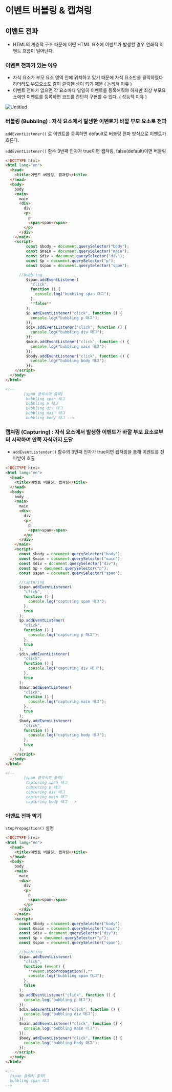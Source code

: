 # 이벤트 버블링 & 캡쳐링

## 이벤트 전파

- HTML의 계층적 구조 때문에 어떤 HTML 요소에 이벤트가 발생할 경우 연쇄적 이벤트 흐름이 일어난다.

### 이벤트 전파가 있는 이유

- 자식 요소가 부모 요소 영역 안에 위치하고 있기 때문에 자식 요소만을 클릭하였다 하더라도 부모요소도 같이 클릭한 셈이 되기 때문 ( 논리적 이유 )
- 이벤트 전파가 없으면 각 요소마다 일일히 이벤트를 등록해줘야 하지만 최상 부모요소에만 이벤트를 등록하면 코드를 간단히 구현할 수 있다. ( 성능적 이유 )

![Untitled](https://user-images.githubusercontent.com/91203029/220017523-c87e0802-f6fd-4a58-89dc-74bdb49ed88e.png)

### 버블링 (Bubbling) : 자식 요소에서 발생한 이벤트가 바깥 부모 요소로 전파

`addEventListener()` 로 이벤트를 등록하면 default로 버블링 전파 방식으로 이벤트가 흐른다.

`addEventListener()` 함수 3번째 인자가 true이면 캡쳐링, false(default)이면 버블링

```html
<!DOCTYPE html>
<html lang="en">
  <head>
    <title>이벤트 버블링, 캡쳐링</title>
  </head>
  <body>
    body
    <main>
      main
      <div>
        div
        <p>
          p
          <span>span</span>
        </p>
      </div>
    </main>
    <script>
         const $body = document.querySelector("body");
         const $main = document.querySelector("main");
         const $div = document.querySelector("div");
         const $p = document.querySelector("p");
         const $span = document.querySelector("span");

      //bubbling
         $span.addEventListener(
           "click",
           function () {
             console.log("bubbling span 태그");
           },
           **false**
         );
         $p.addEventListener("click", function () {
           console.log("bubbling p 태그");
         });
         $div.addEventListener("click", function () {
           console.log("bubbling div 태그");
         });
         $main.addEventListener("click", function () {
           console.log("bubbling main 태그");
         });
         $body.addEventListener("click", function () {
           console.log("bubbling body 태그");
         });
    </script>
  </body>
</html>

<!-- 
		[span 클릭시의 출력]
		 bubbling span 태그
		 bubbling p 태그
		 bubbling div 태그
		 bubbling main 태그
		 bubbling body 태그 -->
```

### 캡쳐링 (Capturing) : 자식 요소에서 발생한 이벤트가 바깥 부모 요소로부터 시작하여 안쪽 자식까지 도달

- `addEventListender()` 함수의 3번째 인자가 true이면 캡쳐링을 통해 이벤트를 전파받아 호출

```html
<!DOCTYPE html>
<html lang="en">
  <head>
    <title>이벤트 버블링, 캡쳐링</title>
  </head>
  <body>
    body
    <main>
      main
      <div>
        div
        <p>
          p
          <span>span</span>
        </p>
      </div>
    </main>
    <script>
      const $body = document.querySelector("body");
      const $main = document.querySelector("main");
      const $div = document.querySelector("div");
      const $p = document.querySelector("p");
      const $span = document.querySelector("span");

      //capturing
      $span.addEventListener(
        "click",
        function () {
          console.log("capturing span 태그");
        },
        true
      );
      $p.addEventListener(
        "click",
        function () {
          console.log("capturing p 태그");
        },
        true
      );
      $div.addEventListener(
        "click",
        function () {
          console.log("capturing div 태그");
        },
        true
      );
      $main.addEventListener(
        "click",
        function () {
          console.log("capturing main 태그");
        },
        true
      );
      $body.addEventListener(
        "click",
        function () {
          console.log("capturing body 태그");
        },
        true
      );
    </script>
  </body>
</html>

<!-- 
		[span 클릭시의 출력]
		 capturing span 태그
		 capturing p 태그
		 capturing div 태그
		 capturing main 태그
		 capturing body 태그 -->
```

### 이벤트 전파 막기

`stopPropagation()` 설정

```html
<!DOCTYPE html>
<html lang="en">
  <head>
    <title>이벤트 버블링, 캡쳐링</title>
  </head>
  <body>
    body
    <main>
      main
      <div>
        div
        <p>
          p
          <span>span</span>
        </p>
      </div>
    </main>
    <script>
      const $body = document.querySelector("body");
      const $main = document.querySelector("main");
      const $div = document.querySelector("div");
      const $p = document.querySelector("p");
      const $span = document.querySelector("span");

      //bubbling
      $span.addEventListener(
        "click",
        function (event) {
          **event.stopPropagation();**
          console.log("bubbling span 태그");
        },
        false
      );
      $p.addEventListener("click", function () {
        console.log("bubbling p 태그");
      });
      $div.addEventListener("click", function () {
        console.log("bubbling div 태그");
      });
      $main.addEventListener("click", function () {
        console.log("bubbling main 태그");
      });
      $body.addEventListener("click", function () {
        console.log("bubbling body 태그");
      });
    </script>
  </body>
</html>

<!-- 
  [span 클릭시 출력]
  bubbling span 태그
-->
```
